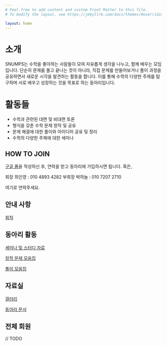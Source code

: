 ```yaml
---
# Feel free to add content and custom Front Matter to this file.
# To modify the layout, see https://jekyllrb.com/docs/themes/#overriding-theme-defaults

layout: home
---
```


# 소개

SNUMPS는 수학을 좋아하는 사람들이 모여 자유롭게 생각을 나누고, 함께 배우는 모임입니다. 단순히 문제를 풀고 끝나는 것이 아니라, 직접 문제를 만들어보거나 풀이 과정을 공유하면서 새로운 시각을 발견하는 활동을 합니다. 이를 통해 수학의 다양한 주제를 탐구하며 서로 배우고 성장하는 것을 목표로 하는 동아리입니다.

# 활동들

- 수학과 관련된 대면 및 비대면 토론
- 형식을 갖춘 수학 문제 창작 및 공유
- 문제 해결에 대한 풀이와 아이디어 공유 및 정리
- 수학의 다양한 주제에 대한 세미나

## **HOW TO JOIN**

[구글 폼](https://tinyurl.com/SNUMPS)을 작성하신 후, 연락을 받고 동아리에 가입하시면 됩니다. 혹은,

회장 최인영 : 010 4893 4282
부회장 박하늘 : 010 7207 2710

여기로 연락주세요.

## 안내 사항

[회칙 ]({{site.url}}/rules/)

## 동아리 활동

[세미나 및 스터디 자료](https://www.notion.so/14d576d7d67480b8ac3fd36863713e5e?pvs=21)

[창작 문제 모음집](https://www.notion.so/14d576d7d67480d68a6df53025441e34?pvs=21)

[풀이 모음집](https://www.notion.so/163576d7d67480d198aade3fba2b77ae?pvs=21)

## 자료실

[갤러리]()

[동아리 문서]()

## 전체 회원
// TODO